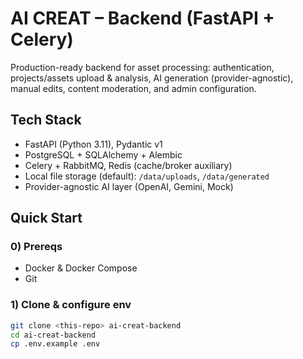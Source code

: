 # AI CREAT – Backend (FastAPI + Celery)

Production-ready backend for asset processing: authentication, projects/assets upload & analysis, AI generation (provider-agnostic), manual edits, content moderation, and admin configuration.

## Tech Stack
- FastAPI (Python 3.11), Pydantic v1  
- PostgreSQL + SQLAlchemy + Alembic  
- Celery + RabbitMQ, Redis (cache/broker auxiliary)  
- Local file storage (default): `/data/uploads`, `/data/generated`  
- Provider-agnostic AI layer (OpenAI, Gemini, Mock)  

## Quick Start
### 0) Prereqs
- Docker & Docker Compose  
- Git  

### 1) Clone & configure env
```bash
git clone <this-repo> ai-creat-backend
cd ai-creat-backend
cp .env.example .env

